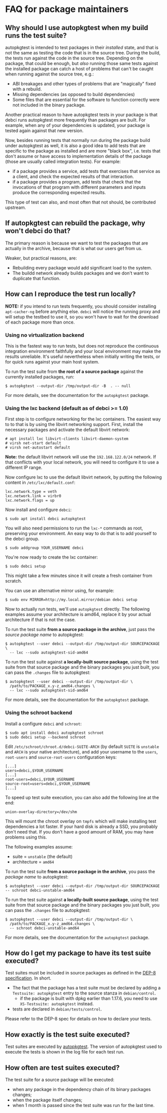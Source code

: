 # FAQ for package maintainers

## Why should I use autopkgtest when my build runs the test suite?

autopkgtest is intended to test packages in their *installed* state, and that
is not the same as testing the code that is in the source tree. During the build,
the tests run against the code in the source tree. Depending on the package,
that could be enough, but *also* running those same tests against the installed
package can catch a host of problems that can't be caught when running against
the source tree, e.g.:

* ABI breakages and other types of problems that are "magically" fixed with a
  rebuild.
* Missing dependencies (as opposed to build dependencies)
* Some files that are essential for the software to function correctly were not
  included in the binary package.

Another practical reason to have autopkgtest tests in your package is that
debci runs autopkgtest more frequently than packages are built. For example,
when any of your dependencies is updated, your package is tested again against
that new version.

Now, besides running tests that normally run during the package build under
autopkgtest as well, it is also a good idea to add tests that are specific to
the package as installed and are more "black box", i.e. tests that don't assume
or have access to implementation details of the package (those are usually
called integration tests). For example:

* if a package provides a service, add tests that exercises that service as a
  client, and check the expected results of that interaction.
* if a package provides a program, add tests that check that the invocations of
  that program with different parameters and inputs produce the corresponding
  expected results.

This type of test can also, and most often that not should, be contributed
upstream.

## If autopkgtest can rebuild the package, why won't debci do that?

The primary reason is because we want to test the packages that are actually in
the archive, because that is what our users get from us.

Weaker, but practical reasons, are:

* Rebuilding every package would add significant load to the system.
* The buildd network already builds packages and we don't want to duplicate
  that function.

## How can I reproduce the test run locally?

**NOTE:** if you intend to run tests frequently, you should consider installing
`apt-cacher-ng` before anything else. `debci` will notice the running proxy and
will setup the testbed to use it, so you won't have to wait for the download of
each package more than once.

### Using no virtualization backend

This is the fastest way to run tests, but does not reproduce the continuous
integration environment faithfully and your local environment may make the
results unreliable. It's useful nevertheless when initially writing the tests,
or for quick runs against your main host system.

To run the test suite from **the root of a source package** against the
currently installed packages, run:

```
$ autopkgtest --output-dir /tmp/output-dir -B  . -- null
```

For more details, see the documentation for the `autopkgtest` package.

### Using the lxc backend (default as of debci >= 1.0)

First step is to configure networking for the lxc containers.  The easiest way
to to that is by using the libvirt networking support. First, install the
necessary packages and activate the default libvirt network:

```
# apt install lxc libvirt-clients libvirt-daemon-system
# virsh net-start default
# virsh net-autostart default
```

**Note:** the default libvirt network will use the `192.168.122.0/24` network.
If that conflicts with your local network, you will need to configure it to use
a different IP range.

Now configure lxc to use the default libvirt network, by putting the following
content in `/etc/lxc/default.conf`:

```
lxc.network.type = veth
lxc.network.link = virbr0
lxc.network.flags = up
```

Now install and configure `debci`:

```
$ sudo apt install debci autopkgtest
```

You will also need permissions to run the `lxc-*` commands as root, preserving
your environment. An easy way to do that is to add yourself to the debci group.

```
$ sudo addgroup YOUR_USERNAME debci
```

You're now ready to create the lxc container:

```
$ sudo debci setup
```

This might take a few minutes since it will create a fresh container from
scratch.

You can use an alternative mirror using, for example:

```
$ sudo env MIRROR=http://my.local.mirror/debian debci setup
```

Now to actually run tests, we'll use `autopkgtest` directly. The following
examples assume your architecture is amd64, replace it by your actual
architecture if that is not the case.

To run the test suite **from a source package in the archive**, just pass the
_source package name_ to autopkgtest:

```
$ autopkgtest --user debci --output-dir /tmp/output-dir SOURCEPACKAGE \
  -- lxc --sudo autopkgtest-sid-amd64
```

To run the test suite against **a locally-built source package**, using the
test suite from that source package and the binary packages you just built, you
can pass the `.changes` file to autopkgtest:

```
$ autopkgtest --user debci --output-dir /tmp/output-dir \
  /path/to/PACKAGE_x.y-z_amd64.changes \
  -- lxc --sudo autopkgtest-sid-amd64
```

For more details, see the documentation for the `autopkgtest` package.

### Using the schroot backend

Install a configure `debci` and `schroot`:

```
$ sudo apt install debci autopkgtest schroot
$ sudo debci setup --backend schroot
```

Edit  `/etc/schroot/chroot.d/debci-SUITE-ARCH` (by default `SUITE` is
`unstable` and `ARCH` is your native architecture), and add your username to
the `users`, `root-users` and `source-root-users` configuration keys:

```
[...]
users=debci,$YOUR_USERNAME
[...]
root-users=debci,$YOUR_USERNAME
source-root=users=debci,$YOUR_USERNAME
[...]
```

To speed up test suite execution, you can also add the following line at the
end:

```
union-overlay-directory=/dev/shm
```

This will mount the chroot overlay on `tmpfs` which will make installing test
dependencies a lot faster. If your hard disk is already a SSD, you probably
don't need that. If you don't have a good amount of RAM, you may have problems
using this.

The following examples assume:

* suite = `unstable` (the default)
* architecture = `amd64`

To run the test suite **from a source package in the archive**, you pass the
_package name_ to autopkgtest:

```
$ autopkgtest --user debci --output-dir /tmp/output-dir SOURCEPACKAGE -- schroot debci-unstable-amd64
```

To run the test suite against **a locally-built source package**, using the
test suite from that source package and the binary packages you just built, you
can pass the `.changes` file to autopkgtest:

```
$ autopkgtest --user debci --output-dir /tmp/output-dir \
  /path/to/PACKAGE_x.y-z_amd64.changes \
  -- schroot debci-unstable-amd64
```

For more details, see the documentation for the `autopkgtest` package.

## How do I get my package to have its test suite executed?

Test suites must be included in source packages as defined in
the [DEP-8 specification](http://dep.debian.net/deps/dep8/). In short.

* The fact that the package has a test suite must be declared by adding a
  `Testsuite: autopkgtest` entry to the source stanza in `debian/control`.
  * if the package is built with dpkg earlier than 1.17.6, you need to use
    `XS-Testsuite: autopkgtest` instead.
* tests are declared in `debian/tests/control`.

Please refer to the DEP-8 spec for details on how to declare your tests.

## How exactly is the test suite executed?

Test suites are executed by
[autopkgtest](http://packages.debian.org/autopkgtest). The version of
autopkgtest used to execute the tests is shown in the log file for each test
run.

## How often are test suites executed?

The test suite for a source package will be executed:

* when any package in the dependency chain of its binary packages changes;
* when the package itself changes;
* when 1 month is passed since the test suite was run for the last time.

